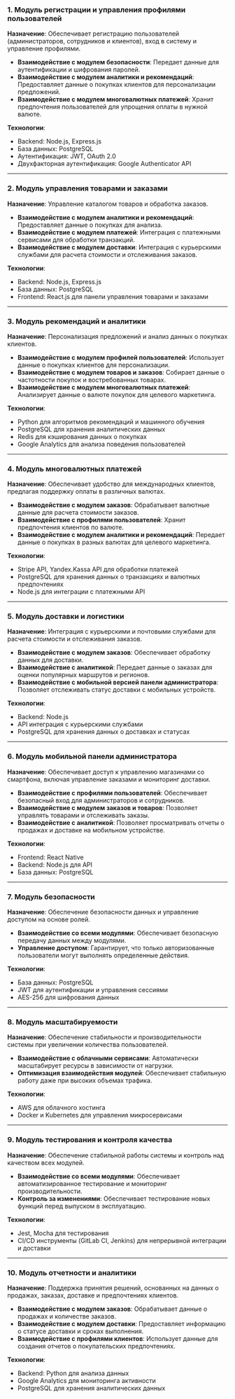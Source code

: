### 1. **Модуль регистрации и управления профилями пользователей**

**Назначение**: Обеспечивает регистрацию пользователей (администраторов, сотрудников и клиентов), вход в систему и управление профилями.

- **Взаимодействие с модулем безопасности**: Передает данные для аутентификации и шифрования паролей.
- **Взаимодействие с модулем аналитики и рекомендаций**: Предоставляет данные о покупках клиентов для персонализации предложений.
- **Взаимодействие с модулем многовалютных платежей**: Хранит предпочтения пользователей для упрощения оплаты в нужной валюте.

**Технологии**:

- Backend: Node.js, Express.js
- База данных: PostgreSQL
- Аутентификация: JWT, OAuth 2.0
- Двухфакторная аутентификация: Google Authenticator API

---

### 2. **Модуль управления товарами и заказами**

**Назначение**: Управление каталогом товаров и обработка заказов.

- **Взаимодействие с модулем аналитики и рекомендаций**: Предоставляет данные о покупках для анализа.
- **Взаимодействие с модулем платежей**: Интеграция с платежными сервисами для обработки транзакций.
- **Взаимодействие с модулем доставки**: Интеграция с курьерскими службами для расчета стоимости и отслеживания заказов.

**Технологии**:

- Backend: Node.js, Express.js
- База данных: PostgreSQL
- Frontend: React.js для панели управления товарами и заказами

---

### 3. **Модуль рекомендаций и аналитики**

**Назначение**: Персонализация предложений и анализ данных о покупках клиентов.

- **Взаимодействие с модулем профилей пользователей**: Использует данные о покупках клиентов для персонализации.
- **Взаимодействие с модулем товаров и заказов**: Собирает данные о частотности покупок и востребованных товарах.
- **Взаимодействие с модулем многовалютных платежей**: Анализирует данные о валюте покупок для целевого маркетинга.

**Технологии**:

- Python для алгоритмов рекомендаций и машинного обучения
- PostgreSQL для хранения аналитических данных
- Redis для кэширования данных о покупках
- Google Analytics для анализа поведения пользователей

---

### 4. **Модуль многовалютных платежей**

**Назначение**: Обеспечивает удобство для международных клиентов, предлагая поддержку оплаты в различных валютах.

- **Взаимодействие с модулем заказов**: Обрабатывает валютные данные для расчета стоимости заказов.
- **Взаимодействие с профилями пользователей**: Хранит предпочтения клиентов по валюте.
- **Взаимодействие с модулем аналитики и рекомендаций**: Передает данные о покупках в разных валютах для целевого маркетинга.

**Технологии**:

- Stripe API, Yandex.Kassa API для обработки платежей
- PostgreSQL для хранения данных о транзакциях и валютных предпочтениях
- Node.js для интеграции с платежными API

---

### 5. **Модуль доставки и логистики**

**Назначение**: Интеграция с курьерскими и почтовыми службами для расчета стоимости и отслеживания заказов.

- **Взаимодействие с модулем заказов**: Обеспечивает обработку данных для доставки.
- **Взаимодействие с аналитикой**: Передает данные о заказах для оценки популярных маршрутов и регионов.
- **Взаимодействие с мобильной версией панели администратора**: Позволяет отслеживать статус доставки с мобильных устройств.

**Технологии**:

- Backend: Node.js
- API интеграция с курьерскими службами
- PostgreSQL для хранения данных о доставках и статусах

---

### 6. **Модуль мобильной панели администратора**

**Назначение**: Обеспечивает доступ к управлению магазинами со смартфона, включая управление заказами и мониторинг доставки.

- **Взаимодействие с профилями пользователей**: Обеспечивает безопасный вход для администраторов и сотрудников.
- **Взаимодействие с модулем заказов и товаров**: Позволяет управлять товарами и отслеживать заказы.
- **Взаимодействие с аналитикой**: Позволяет просматривать отчеты о продажах и доставке на мобильном устройстве.

**Технологии**:

- Frontend: React Native
- Backend: Node.js для API
- База данных: PostgreSQL

---

### 7. **Модуль безопасности**

**Назначение**: Обеспечение безопасности данных и управление доступом на основе ролей.

- **Взаимодействие со всеми модулями**: Обеспечивает безопасную передачу данных между модулями.
- **Управление доступом**: Гарантирует, что только авторизованные пользователи могут выполнять определенные действия.

**Технологии**:

- База данных: PostgreSQL
- JWT для аутентификации и управления сессиями
- AES-256 для шифрования данных

---

### 8. **Модуль масштабируемости**

**Назначение**: Обеспечение стабильности и производительности системы при увеличении количества пользователей.

- **Взаимодействие с облачными сервисами**: Автоматически масштабирует ресурсы в зависимости от нагрузки.
- **Оптимизация взаимодействия модулей**: Обеспечивает стабильную работу даже при высоких объемах трафика.

**Технологии**:

- AWS для облачного хостинга
- Docker и Kubernetes для управления микросервисами

---

### 9. **Модуль тестирования и контроля качества**

**Назначение**: Обеспечение стабильной работы системы и контроль над качеством всех модулей.

- **Взаимодействие со всеми модулями**: Обеспечивает автоматизированное тестирование и мониторинг производительности.
- **Контроль за изменениями**: Обеспечивает тестирование новых функций перед выпуском в эксплуатацию.

**Технологии**:

- Jest, Mocha для тестирования
- CI/CD инструменты (GitLab CI, Jenkins) для непрерывной интеграции и доставки

---

### 10. **Модуль отчетности и аналитики**

**Назначение**: Поддержка принятия решений, основанных на данных о продажах, заказах, доставке и предпочтениях клиентов.

- **Взаимодействие с модулем заказов**: Обрабатывает данные о продажах и количестве заказов.
- **Взаимодействие с модулем доставки**: Предоставляет информацию о статусе доставки и сроках выполнения.
- **Взаимодействие с профилями клиентов**: Использует данные для создания отчетов о покупательских предпочтениях.

**Технологии**:

- Backend: Python для анализа данных
- Google Analytics для мониторинга активности
- PostgreSQL для хранения аналитических данных